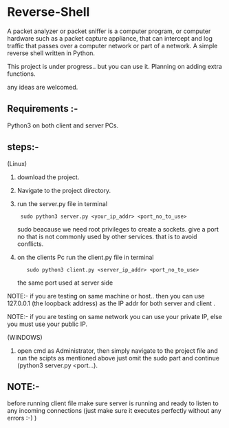 # Reverse-Shell

A packet analyzer or packet sniffer is a computer program, or computer hardware such as a packet capture appliance, that can intercept and log traffic that passes over a computer network or part of a network.
A simple reverse shell written in Python.

 This project is under progress.. but you can use it.
 Planning on adding extra functions.

any ideas are welcomed.

## Requirements :-
   Python3 on both client and server PCs.
## steps:-
  (Linux)
1. download the project.
2. Navigate to the project directory.
3. run the  server.py file in terminal

        sudo python3 server.py <your_ip_addr> <port_no_to_use>
        
   
     sudo beacause we need root privileges to create a sockets. 
     give a port no that is not commonly used by other services. that is to avoid conflicts.
         
 4. on the clients Pc run the client.py file in  terminal
 
           sudo python3 client.py <server_ip_addr> <port_no_to_use> 
            
      the same port used at server side
      
 NOTE:- if you are testing on same machine or host.. then you can use 127.0.0.1 (the loopback address) as the IP addr for both 
 server and client .
 
 NOTE:- if you are testing on same network you can use your private IP, else you must use your public IP.
      
     
  (WINDOWS)
    
 1. open cmd as Administrator, then simply navigate to the project file and run the scipts as mentioned above just omit the sudo
    part and continue (python3 server.py <port...).
  
  

  
  
  ## NOTE:- 
   before running client file make sure server is running and ready to listen to any incoming connections (just make sure 
   it executes perfectly without any errors :-) )
